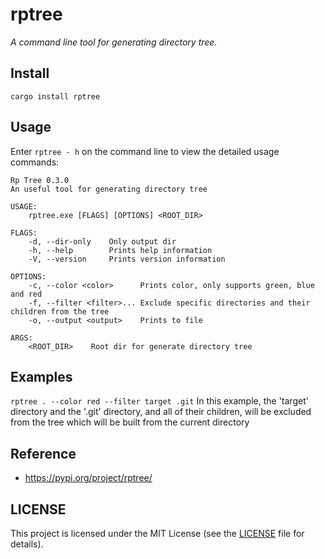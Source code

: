 # rptree
*A command line tool for generating directory tree.*

## Install
`cargo install rptree`

## Usage
Enter `rptree - h` on the command line to view the detailed usage commands:
```text
Rp Tree 0.3.0
An useful tool for generating directory tree

USAGE:
    rptree.exe [FLAGS] [OPTIONS] <ROOT_DIR>

FLAGS:
    -d, --dir-only    Only output dir
    -h, --help        Prints help information
    -V, --version     Prints version information

OPTIONS:
    -c, --color <color>      Prints color, only supports green, blue and red
    -f, --filter <filter>... Exclude specific directories and their children from the tree
    -o, --output <output>    Prints to file

ARGS:
    <ROOT_DIR>    Root dir for generate directory tree
```

## Examples
`rptree . --color red --filter target .git`
In this example, the 'target' directory and the '.git' directory, and all of their children, will be excluded from the tree which will be built from the current directory

## Reference
* https://pypi.org/project/rptree/

## LICENSE
This project is licensed under the MIT License (see the
[LICENSE](LICENSE) file for details).
